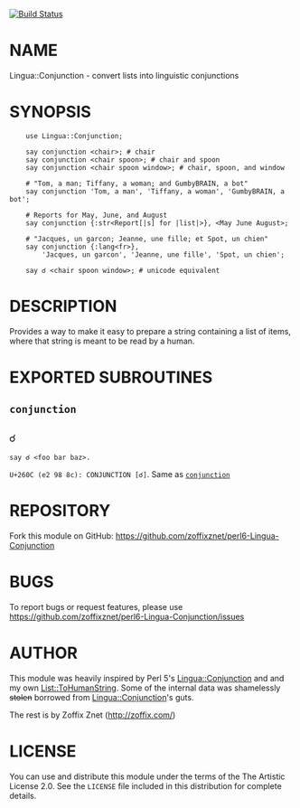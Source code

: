 [![Build Status](https://travis-ci.org/zoffixznet/perl6-Lingua-Conjunction.svg)](https://travis-ci.org/zoffixznet/perl6-Lingua-Conjunction)

# NAME

Lingua::Conjunction - convert lists into linguistic conjunctions

# SYNOPSIS

```perl6
    use Lingua::Conjunction;

    say conjunction <chair>; # chair
    say conjunction <chair spoon>; # chair and spoon
    say conjunction <chair spoon window>; # chair, spoon, and window

    # "Tom, a man; Tiffany, a woman; and GumbyBRAIN, a bot"
    say conjunction 'Tom, a man', 'Tiffany, a woman', 'GumbyBRAIN, a bot';

    # Reports for May, June, and August
    say conjunction {:str<Report[|s] for |list|>}, <May June August>;

    # "Jacques, un garcon; Jeanne, une fille; et Spot, un chien"
    say conjunction {:lang<fr>},
        'Jacques, un garcon', 'Jeanne, une fille', 'Spot, un chien';

    say ☌ <chair spoon window>; # unicode equivalent
```

# DESCRIPTION

Provides a way to make it easy to prepare a string containing a list of items,
where that string is meant to be read by a human.

# EXPORTED SUBROUTINES

## `conjunction`

## `☌`

    say ☌ <foo bar baz>.

`U+260C (e2 98 8c): CONJUNCTION [☌]`. Same as [`conjunction`](#conjunction)

# REPOSITORY

Fork this module on GitHub:
https://github.com/zoffixznet/perl6-Lingua-Conjunction

# BUGS

To report bugs or request features, please use
https://github.com/zoffixznet/perl6-Lingua-Conjunction/issues

# AUTHOR

This module was heavily inspired by Perl 5's
[Lingua::Conjunction](https://metacpan.org/pod/Lingua::Conjunction) and
and my own
[List::ToHumanString](https://metacpan.org/pod/List::ToHumanString). Some
of the internal data was shamelessly ~~stolen~~ borrowed from
[Lingua::Conjunction](https://metacpan.org/pod/Lingua::Conjunction)'s guts.

The rest is by Zoffix Znet (http://zoffix.com/)

# LICENSE

You can use and distribute this module under the terms of the
The Artistic License 2.0. See the `LICENSE` file included in this
distribution for complete details.
